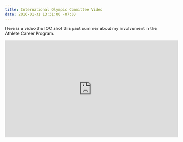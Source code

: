 ```yaml
---
title: International Olympic Committee Video
date: 2016-01-31 13:31:00 -07:00
---
```


Here is a video the IOC shot this past summer about my involvement in the Athlete Career Program. 

<iframe width="560" height="315" src="https://www.youtube.com/embed/3lRemH9YLok" frameborder="0" allowfullscreen></iframe>